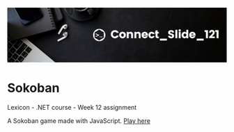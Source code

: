 ![alt text](https://github.com/Connectslide121/Sokoban/blob/main/Connect_banner_github.png)

# Sokoban
Lexicon - .NET course - Week 12 assignment

A Sokoban game made with JavaScript. [Play here](https://connectslide121.github.io/Sokoban/)
